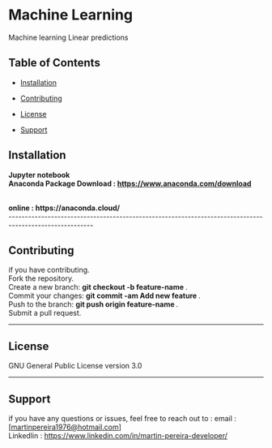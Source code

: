 #  Machine Learning
Machine learning 
Linear predictions 

## Table of Contents

- [Installation](#installation)
- [Contributing](#contributing)


- [License](#license)
- [Support](#support)

## Installation
<b> Jupyter notebook </b>
<br>
<b> Anaconda Package </b> 
<b> Download : </b> 
<b> https://www.anaconda.com/download </b> 

<br>
 <b> online : https://anaconda.cloud/ </b> 

<br>
--------------------------------------------------------------------------------------------------------

## Contributing
if you have contributing.
<br> 
Fork the repository. 
<br>
Create a new branch: <b> git checkout -b feature-name </b>.
<br>
Commit your changes: <b> git commit -am  Add new feature </b>.
<br>
Push to the branch:  <b> git push origin feature-name </b>.
<br>
Submit a pull request.

--------------------------------------------------------------------------------------------------------
## License 
GNU General Public License version 3.0 

--------------------------------------------------------------------------------------------------------
## Support
if you have any questions or issues, feel free to reach out to :
            email : [martinpereira1976@hotmail.com]
<br>
Linkedlin : https://www.linkedin.com/in/martin-pereira-developer/